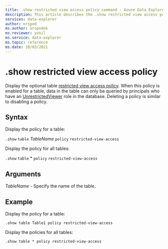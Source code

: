 ```yaml
---
title: .show restricted view access policy command - Azure Data Explorer
description: This article describes the .show restricted view access policy command in Azure Data Explorer.
services: data-explorer
author: orspod
ms.author: orspodek
ms.reviewer: yonil
ms.service: data-explorer
ms.topic: reference
ms.date: 10/03/2021
---
```

# .show restricted view access policy

Display the optional table [restricted view access policy](restrictedviewaccesspolicy.md). When this policy is enabled for a table, data in the table can only be queried by principals who have an [UnrestrictedViewer](../management/access-control/role-based-authorization.md) role in the database. Deleting a policy is similar to disabling a policy. 

## Syntax

Display the policy for a table:

`.show` `table` *TableName* `policy` `restricted-view-access`

Display the policy for all tables:

`.show` `table` * `policy` `restricted-view-access`

## Arguments

*TableName* - Specify the name of the table. 

## Example

Display the policy for a table:

```kusto
.show table Table1 policy restricted-view-access
```

Display the policies for all tables:

```kusto
.show table * policy restricted-view-access
```